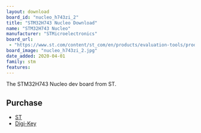 ```yaml
---
layout: download
board_id: "nucleo_h743zi_2"
title: "STM32H743 Nucleo Download"
name: "STM32H743 Nucleo"
manufacturer: "STMicroelectronics"
board_url:
 - "https://www.st.com/content/st_com/en/products/evaluation-tools/product-evaluation-tools/mcu-mpu-eval-tools/stm32-mcu-mpu-eval-tools/stm32-nucleo-boards/nucleo-h743zi.html"
board_image: "nucleo_h743zi_2.jpg"
date_added: 2020-04-01
family: stm
features:
---
```


The STM32H743 Nucleo dev board from ST.

## Purchase
* [ST](https://www.st.com/content/st_com/en/products/evaluation-tools/product-evaluation-tools/mcu-mpu-eval-tools/stm32-mcu-mpu-eval-tools/stm32-nucleo-boards/nucleo-h743zi.html)
* [Digi-Key](https://www.digikey.com/product-detail/en/stmicroelectronics/NUCLEO-H743ZI/497-17786-ND/7809236)
